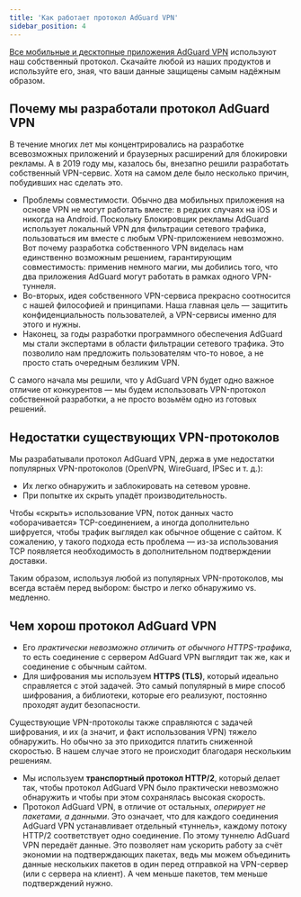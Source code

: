 ```yaml
---
title: 'Как работает протокол AdGuard VPN'
sidebar_position: 4
---
```


[Все мобильные и десктопные приложения AdGuard VPN](https://adguardvpn-help.com/welcome.html) используют наш собственный протокол. Скачайте любой из наших продуктов и используйте его, зная, что ваши данные защищены самым надёжным образом.

## Почему мы разработали протокол AdGuard VPN

В течение многих лет мы концентрировались на разработке всевозможных приложений и браузерных расширений для блокировки рекламы. А в 2019 году мы, казалось бы, внезапно решили разработать собственный VPN-сервис. Хотя на самом деле было несколько причин, побудивших нас сделать это.

- Проблемы совместимости. Обычно два мобильных приложения на основе VPN не могут работать вместе: в редких случаях на iOS и никогда на Android. Поскольку Блокировщик рекламы AdGuard использует локальный VPN для фильтрации сетевого трафика, пользоваться им вместе с любым VPN-приложением невозможно. Вот почему разработка собственного VPN виделась нам единственно возможным решением, гарантирующим совместимость: применив немного магии, мы добились того, что два приложения AdGuard могут работать в рамках одного VPN-туннеля.
- Во-вторых, идея собственного VPN-сервиса прекрасно соотносится с нашей философией и принципами. Наша главная цель — защитить конфиденциальность пользователей, а VPN-сервисы именно для этого и нужны.
- Наконец, за годы разработки программного обеспечения AdGuard мы стали экспертами в области фильтрации сетевого трафика. Это позволило нам предложить пользователям что-то новое, а не просто стать очередным безликим VPN.

С самого начала мы решили, что у AdGuard VPN будет одно важное отличие от конкурентов — мы будем использовать VPN-протокол собственной разработки, а не просто возьмём одно из готовых решений.

## Недостатки существующих VPN-протоколов

Мы разрабатывали протокол AdGuard VPN, держа в уме недостатки популярных VPN-протоколов (OpenVPN, WireGuard, IPSec и т. д.):

- Их легко обнаружить и заблокировать на сетевом уровне.
- При попытке их скрыть упадёт производительность.

Чтобы «скрыть» использование VPN, поток данных часто «оборачивается» TCP-соединением, а иногда дополнительно шифруется, чтобы трафик выглядел как обычное общение с сайтом. К сожалению, у такого подхода есть проблема — из-за использования TCP появляется необходимость в дополнительном подтверждении доставки.

Таким образом, используя любой из популярных VPN-протоколов, мы всегда встаём перед выбором: быстро и легко обнаружимо vs. медленно.

## Чем хорош протокол AdGuard VPN

- Его *практически невозможно отличить от обычного HTTPS-трафика*, то есть соединение с сервером AdGuard VPN выглядит так же, как и соединение с обычным сайтом.
- Для шифрования мы используем **HTTPS (TLS)**, который идеально справляется с этой задачей. Это самый популярный в мире способ шифрования, а библиотеки, которые его реализуют, постоянно проходят аудит безопасности.

Существующие VPN-протоколы также справляются с задачей шифрования, и их (а значит, и факт использования VPN) тяжело обнаружить. Но обычно за это приходится платить сниженной скоростью. В нашем случае этого не происходит благодаря нескольким решениям.

- Мы используем **транспортный протокол HTTP/2**, который делает так, чтобы протокол AdGuard VPN было практически невозможно обнаружить и чтобы при этом сохранялась высокая скорость.
- Протокол AdGuard VPN, в отличие от остальных, *оперирует не пакетами, а данными*. Это означает, что для каждого соединения AdGuard VPN устанавливает отдельный «туннель», каждому потоку HTTP/2 соответствует одно соединение. По этому туннелю AdGuard VPN передаёт данные. Это позволяет нам ускорить работу за счёт экономии на подтверждающих пакетах, ведь мы можем объединить данные нескольких пакетов в один перед отправкой на VPN-сервер (или с сервера на клиент). А чем меньше пакетов, тем меньше подтверждений нужно.
